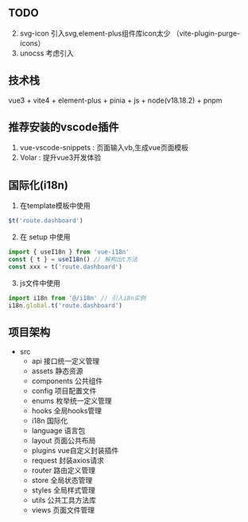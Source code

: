 ## TODO

2. svg-icon 引入svg,element-plus组件库icon太少 （vite-plugin-purge-icons）
3. unocss 考虑引入

## 技术栈

vue3 + vite4 + element-plus + pinia + js + node(v18.18.2) + pnpm

## 推荐安装的vscode插件

1. vue-vscode-snippets : 页面输入vb,生成vue页面模板
2. Volar : 提升vue3开发体验

## 国际化(i18n)

1. 在template模板中使用

```js
$t('route.dashboard')
```

2. 在 setup 中使用

```js
import { useI18n } from 'vue-i18n'
const { t } = useI18n() // 解构出t方法
const xxx = t('route.dashboard')
```

3. js文件中使用

```js
import i18n from '@/i18n' // 引入i8n实例
i18n.global.t('route.dashboard')
```

## 项目架构

- src
  - api 接口统一定义管理
  - assets 静态资源
  - components 公共组件
  - config 项目配置文件
  - enums 枚举统一定义管理
  - hooks 全局hooks管理
  - i18n 国际化
  - language 语言包
  - layout 页面公共布局
  - plugins vue自定义封装插件
  - request 封装axios请求
  - router 路由定义管理
  - store 全局状态管理
  - styles 全局样式管理
  - utils 公共工具方法库
  - views 页面文件管理

